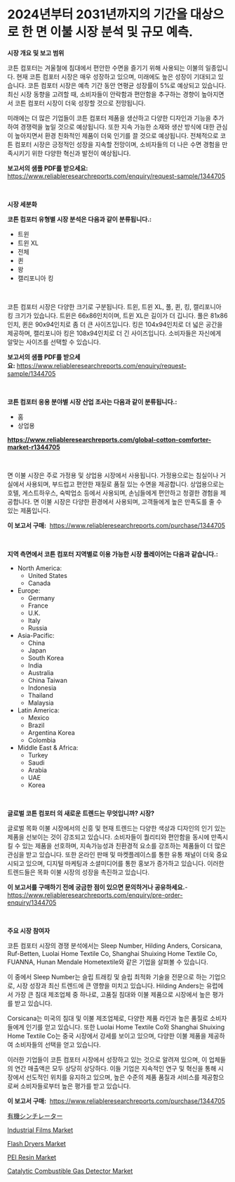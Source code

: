 <p><h1>2024년부터 2031년까지의 기간을 대상으로 한 면 이불 시장 분석 및 규모 예측.</h1></p><p><strong>시장 개요 및 보고 범위</strong></p>
<p><p>코튼 컴포터는 겨울철에 침대에서 편안한 수면을 즐기기 위해 사용되는 이불의 일종입니다. 현재 코튼 컴포터 시장은 매우 성장하고 있으며, 미래에도 높은 성장이 기대되고 있습니다. 코튼 컴포터 시장은 예측 기간 동안 연평균 성장률이 5%로 예상되고 있습니다. 최신 시장 동향을 고려할 때, 소비자들이 안락함과 편안함을 추구하는 경향이 높아지면서 코튼 컴포터 시장이 더욱 성장할 것으로 전망됩니다.</p><p>미래에는 더 많은 기업들이 코튼 컴포터 제품을 생산하고 다양한 디자인과 기능을 추가하여 경쟁력을 높일 것으로 예상됩니다. 또한 지속 가능한 소재와 생산 방식에 대한 관심이 높아지면서 환경 친화적인 제품이 더욱 인기를 끌 것으로 예상됩니다. 전체적으로 코튼 컴포터 시장은 긍정적인 성장을 지속할 전망이며, 소비자들의 더 나은 수면 경험을 만족시키기 위한 다양한 혁신과 발전이 예상됩니다.</p></p>
<p><strong>보고서의 샘플 PDF를 받으세요:</strong> <a href="https://www.reliableresearchreports.com/enquiry/request-sample/1344705">https://www.reliableresearchreports.com/enquiry/request-sample/1344705</a></p>
<p>&nbsp;</p>
<p><strong>시장 세분화</strong></p>
<p><strong>코튼 컴포터 유형별 시장 분석은 다음과 같이 분류됩니다.:</strong></p>
<p><ul><li>트윈</li><li>트윈 XL</li><li>전체</li><li>퀸</li><li>왕</li><li>캘리포니아 킹</li></ul></p>
<p>&nbsp;</p>
<p><p>코튼 컴포터 시장은 다양한 크기로 구분됩니다. 트윈, 트윈 XL, 풀, 퀸, 킹, 캘리포니아 킹 크기가 있습니다. 트윈은 66x86인치이며, 트윈 XL은 길이가 더 깁니다. 풀은 81x86인치, 퀸은 90x94인치로 좀 더 큰 사이즈입니다. 킹은 104x94인치로 더 넓은 공간을 제공하며, 캘리포니아 킹은 108x94인치로 더 긴 사이즈입니다. 소비자들은 자신에게 알맞는 사이즈를 선택할 수 있습니다.</p></p>
<p><strong>보고서의 샘플 PDF를 받으세요:</strong>&nbsp;<a href="https://www.reliableresearchreports.com/enquiry/request-sample/1344705">https://www.reliableresearchreports.com/enquiry/request-sample/1344705</a></p>
<p>&nbsp;</p>
<p><strong> 코튼 컴포터 응용 분야별 시장 산업 조사는 다음과 같이 분류됩니다.:</strong></p>
<p><ul><li>홈</li><li>상업용</li></ul></p>
<p><strong><a href="https://www.reliableresearchreports.com/global-cotton-comforter-market-r1344705">https://www.reliableresearchreports.com/global-cotton-comforter-market-r1344705</a></strong></p>
<p>&nbsp;</p>
<p><p>면 이불 시장은 주로 가정용 및 상업용 시장에서 사용됩니다. 가정용으로는 침실이나 거실에서 사용되며, 부드럽고 편안한 재질로 품질 있는 수면을 제공합니다. 상업용으로는 호텔, 게스트하우스, 숙박업소 등에서 사용되며, 손님들에게 편안하고 청결한 경험을 제공합니다. 면 이불 시장은 다양한 환경에서 사용되며, 고객들에게 높은 만족도를 줄 수 있는 제품입니다.</p></p>
<p><strong>이 보고서 구매:</strong>&nbsp; <a href="https://www.reliableresearchreports.com/purchase/1344705">https://www.reliableresearchreports.com/purchase/1344705</a></p>
<p>&nbsp;</p>
<p><strong>지역 측면에서 코튼 컴포터 지역별로 이용 가능한 시장 플레이어는 다음과 같습니다.:</strong></p>
<p><ul>
    <li>
        North America:
        <ul>
            <li>United States</li>
            <li>Canada</li>
        </ul>
    </li>
    <li>
        Europe:
        <ul>
            <li>Germany</li>
            <li>France</li>
            <li>U.K.</li>
            <li>Italy</li>
            <li>Russia</li>
        </ul>
    </li>
    <li>
        Asia-Pacific:
        <ul>
            <li>China</li>
            <li>Japan</li>
            <li>South Korea</li>
            <li>India</li>
            <li>Australia</li>
            <li>China Taiwan</li>
            <li>Indonesia</li>
            <li>Thailand</li>
            <li>Malaysia</li>
        </ul>
    </li>
    <li>
        Latin America:
        <ul>
            <li>Mexico</li>
            <li>Brazil</li>
            <li>Argentina Korea</li>
            <li>Colombia</li>
        </ul>
    </li>
    <li>
        Middle East & Africa:
        <ul>
            <li>Turkey</li>
            <li>Saudi</li>
            <li>Arabia</li>
            <li>UAE</li>
            <li>Korea</li>
        </ul>
    </li>
    </ul></p>
<p>&nbsp;</p>
<p><strong>글로벌 코튼 컴포터 의 새로운 트렌드는 무엇입니까? 시장?</strong></p>
<p><p>글로벌 목화 이불 시장에서의 신흥 및 현재 트렌드는 다양한 색상과 디자인의 인기 있는 제품을 선보이는 것이 강조되고 있습니다. 소비자들이 퀄리티와 편안함을 동시에 만족시킬 수 있는 제품을 선호하며, 지속가능성과 친환경적 요소를 강조하는 제품들이 더 많은 관심을 받고 있습니다. 또한 온라인 판매 및 마켓플레이스를 통한 유통 채널이 더욱 중요시되고 있으며, 디지털 마케팅과 소셜미디어를 통한 홍보가 증가하고 있습니다. 이러한 트렌드들은 목화 이불 시장의 성장을 촉진하고 있습니다.</p></p>
<p><strong>이 보고서를 구매하기 전에 궁금한 점이 있으면 문의하거나 공유하세요.</strong>- <a href="https://www.reliableresearchreports.com/enquiry/pre-order-enquiry/1344705">https://www.reliableresearchreports.com/enquiry/pre-order-enquiry/1344705</a></p>
<p>&nbsp;</p>
<p><strong>주요 시장 참여자</strong></p>
<p><p>코튼 컴포터 시장의 경쟁 분석에서는 Sleep Number, Hilding Anders, Corsicana, Ruf-Betten, Luolai Home Textile Co, Shanghai Shuixing Home Textile Co, FUANNA, Hunan Mendale Hometextile와 같은 기업을 살펴볼 수 있습니다. </p><p>이 중에서 Sleep Number는 슬립 트래킹 및 슬립 최적화 기술을 전문으로 하는 기업으로, 시장 성장과 최신 트렌드에 큰 영향을 미치고 있습니다. Hilding Anders는 유럽에서 가장 큰 침대 제조업체 중 하나로, 고품질 침대와 이불 제품으로 시장에서 높은 평가를 받고 있습니다. </p><p>Corsicana는 미국의 침대 및 이불 제조업체로, 다양한 제품 라인과 높은 품질로 소비자들에게 인기를 얻고 있습니다. 또한 Luolai Home Textile Co와 Shanghai Shuixing Home Textile Co는 중국 시장에서 강세를 보이고 있으며, 다양한 이불 제품을 제공하여 소비자들의 선택을 얻고 있습니다. </p><p>이러한 기업들이 코튼 컴포터 시장에서 성장하고 있는 것으로 알려져 있으며, 이 업체들의 연간 매출액은 모두 상당히 상당하다. 이들 기업은 지속적인 연구 및 혁신을 통해 시장에서 선도적인 위치를 유지하고 있으며, 높은 수준의 제품 품질과 서비스를 제공함으로써 소비자들로부터 높은 평가를 받고 있습니다.</p></p>
<p><strong>이 보고서 구매:</strong>&nbsp;&nbsp;<a href="https://www.reliableresearchreports.com/purchase/1344705">https://www.reliableresearchreports.com/purchase/1344705</a></p>
<p><p><a href="https://github.com/nxboeu02965442/Market-Research-Report-List-1/blob/main/371338021590.md">有機シンチレーター</a></p><p><a href="https://issuu.com/reportprime-2/docs/industrial-films-market-size-2030.pptx">Industrial Films Market</a></p><p><a href="https://github.com/FassouRP/Market-Research-Report-List-4/blob/main/flash-dryers-market.md">Flash Dryers Market</a></p><p><a href="https://cedar-agate-3da.notion.site/PEI-Resin-Market-Offers-Provide-Insightful-Data-for-the-Time-Period-from-2024-to-2031-and-also-Provi-325aaf60c34d41328ff59762ecf2f6c5">PEI Resin Market</a></p><p><a href="https://view.publitas.com/reportprime-1/catalytic-combustible-gas-detector-market-size-share-trends-analysis-report-by-application-regional-outlook-competitive-strategies-and-segment-forecasts-2024-2031/">Catalytic Combustible Gas Detector Market</a></p></p>